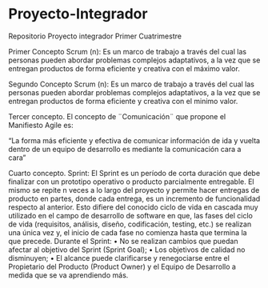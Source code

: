 # Proyecto-Integrador
Repositorio Proyecto integrador Primer Cuatrimestre

Primer Concepto
Scrum (n): Es un marco de trabajo a través
del cual las personas pueden abordar
problemas complejos adaptativos, a la vez
que se entregan productos de forma
eficiente y creativa con el máximo valor. 

Segundo Concepto
Scrum (n): Es un marco de trabajo a través
del cual las personas pueden abordar
problemas complejos adaptativos, a la vez
que se entregan productos de forma
eficiente y creativa con el minimo valor.

Tercer concepto.
El concepto de ¨Comunicación¨  que propone el Manifiesto Agile es:

“La forma más eficiente y efectiva de comunicar 
información de ida y vuelta dentro de un equipo 
de desarrollo es mediante la comunicación cara a 
cara”

Cuarto concepto.
Sprint: El Sprint es un período de corta duración que debe finalizar con un prototipo 
operativo o producto parcialmente entregable. El mismo se repite n veces a 
lo largo del proyecto y permite hacer entregas de producto en partes, donde 
cada entrega, es un incremento de funcionalidad respecto al anterior. Esto 
difiere del conocido ciclo de vida en cascada muy utilizado en el campo de 
desarrollo de software en que, las fases del ciclo de vida (requisitos, análisis, 
diseño, codificación, testing, etc.) se realizan una única vez y, el inicio de 
cada fase no comienza hasta que termina la que precede.
Durante el Sprint: 
• No se realizan cambios que puedan 
afectar al objetivo del Sprint (Sprint Goal); 
• Los objetivos de calidad no disminuyen; 
• El alcance puede clarificarse y 
renegociarse entre el Propietario del 
Producto (Product Owner) y el Equipo de 
Desarrollo a medida que se va 
aprendiendo más.



